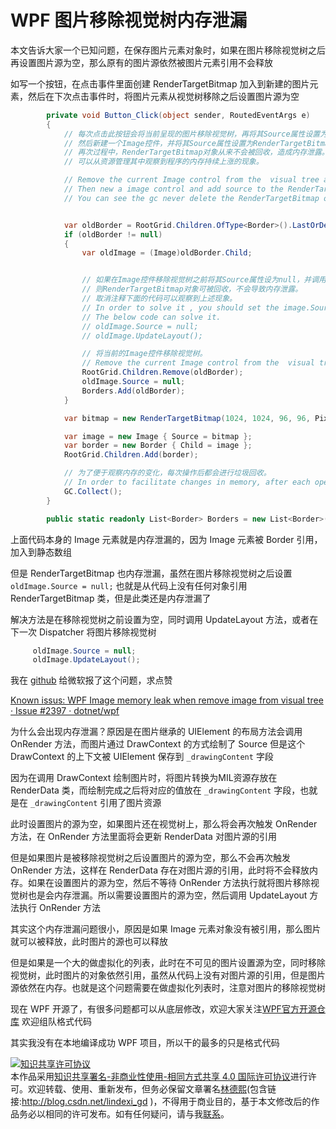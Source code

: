 
# WPF 图片移除视觉树内存泄漏

本文告诉大家一个已知问题，在保存图片元素对象时，如果在图片移除视觉树之后再设置图片源为空，那么原有的图片源依然被图片元素引用不会释放

<!--more-->


<!-- CreateTime:2020/1/7 14:25:52 -->



如写一个按钮，在点击事件里面创建 RenderTargetBitmap 加入到新建的图片元素，然后在下次点击事件时，将图片元素从视觉树移除之后设置图片源为空

```csharp
        private void Button_Click(object sender, RoutedEventArgs e)
        {
            // 每次点击此按钮会将当前呈现的图片移除视觉树，再将其Source属性设置为null。
            // 然后新建一个Image控件，并将其Source属性设置为RenderTargetBitmap对象，再呈现出来。
            // 再次过程中，RenderTargetBitmap对象从来不会被回收，造成内存泄露。
            // 可以从资源管理其中观察到程序的内存持续上涨的现象。

            // Remove the current Image control from the  visual tree and set source is null when click button.
            // Then new a image control and add source to the RenderTargetBitmap object and show it.
            // You can see the gc never delete the RenderTargetBitmap object that make  memory leak.


            var oldBorder = RootGrid.Children.OfType<Border>().LastOrDefault();
            if (oldBorder != null)
            {
                var oldImage = (Image)oldBorder.Child;


                // 如果在Image控件移除视觉树之前将其Source属性设为null，并调用UpdateLayout方法。
                // 则RenderTargetBitmap对象可被回收，不会导致内存泄露。
                // 取消注释下面的代码可以观察到上述现象。
                // In order to solve it , you should set the image.Source is null and use UpdateLayout.
                // The below code can solve it.
                // oldImage.Source = null;
                // oldImage.UpdateLayout();

                // 将当前的Image控件移除视觉树。
                // Remove the current Image control from the  visual tree.
                RootGrid.Children.Remove(oldBorder);
                oldImage.Source = null;
                Borders.Add(oldBorder);
            }

            var bitmap = new RenderTargetBitmap(1024, 1024, 96, 96, PixelFormats.Default);

            var image = new Image { Source = bitmap };
            var border = new Border { Child = image };
            RootGrid.Children.Add(border);

            // 为了便于观察内存的变化，每次操作后都会进行垃圾回收。
            // In order to facilitate changes in memory, after each operation will be garbage collection
            GC.Collect();
        }

        public static readonly List<Border> Borders = new List<Border>();
```

上面代码本身的 Image 元素就是内存泄漏的，因为 Image 元素被 Border 引用，加入到静态数组

但是 RenderTargetBitmap 也内存泄漏，虽然在图片移除视觉树之后设置 `oldImage.Source = null;` 也就是从代码上没有任何对象引用 RenderTargetBitmap 类，但是此类还是内存泄漏了

解决方法是在移除视觉树之前设置为空，同时调用 UpdateLayout 方法，或者在下一次 Dispatcher 将图片移除视觉树

```csharp
     oldImage.Source = null;
     oldImage.UpdateLayout();
```

我在 [github](https://github.com/dotnet/wpf/issues/2397) 给微软报了这个问题，求点赞

[Known issus: WPF Image memory leak when remove image from visual tree · Issue #2397 · dotnet/wpf](https://github.com/dotnet/wpf/issues/2397 )

为什么会出现内存泄漏？原因是在图片继承的 UIElement 的布局方法会调用 OnRender 方法，而图片通过 DrawContext 的方式绘制了 Source 但是这个 DrawContext 的上下文被 UIElement 保存到 `_drawingContent` 字段

因为在调用 DrawContext 绘制图片时，将图片转换为MIL资源存放在 RenderData 类，而绘制完成之后将对应的值放在 `_drawingContent` 字段，也就是在 `_drawingContent` 引用了图片资源

此时设置图片的源为空，如果图片还在视觉树上，那么将会再次触发 OnRender 方法，在 OnRender 方法里面将会更新 RenderData 对图片源的引用

但是如果图片是被移除视觉树之后设置图片的源为空，那么不会再次触发 OnRender 方法，这样在 RenderData 存在对图片源的引用，此时将不会释放内存。如果在设置图片的源为空，然后不等待 OnRender 方法执行就将图片移除视觉树也是会内存泄漏。所以需要设置图片的源为空，然后调用 UpdateLayout 方法执行 OnRender 方法

其实这个内存泄漏问题很小，原因是如果 Image 元素对象没有被引用，那么图片就可以被释放，此时图片的源也可以释放

但是如果是一个大的做虚拟化的列表，此时在不可见的图片设置源为空，同时移除视觉树，此时图片的对象依然引用，虽然从代码上没有对图片源的引用，但是图片源依然在内存。也就是这个问题需要在做虚拟化列表时，注意对图片的移除视觉树

现在 WPF 开源了，有很多问题都可以从底层修改，欢迎大家关注[WPF官方开源仓库](https://github.com/dotnet/wpf ) 欢迎组队格式代码

其实我没有在本地编译成功 WPF 项目，所以干的最多的只是格式代码





<a rel="license" href="http://creativecommons.org/licenses/by-nc-sa/4.0/"><img alt="知识共享许可协议" style="border-width:0" src="https://licensebuttons.net/l/by-nc-sa/4.0/88x31.png" /></a><br />本作品采用<a rel="license" href="http://creativecommons.org/licenses/by-nc-sa/4.0/">知识共享署名-非商业性使用-相同方式共享 4.0 国际许可协议</a>进行许可。欢迎转载、使用、重新发布，但务必保留文章署名[林德熙](http://blog.csdn.net/lindexi_gd)(包含链接:http://blog.csdn.net/lindexi_gd )，不得用于商业目的，基于本文修改后的作品务必以相同的许可发布。如有任何疑问，请与我[联系](mailto:lindexi_gd@163.com)。
